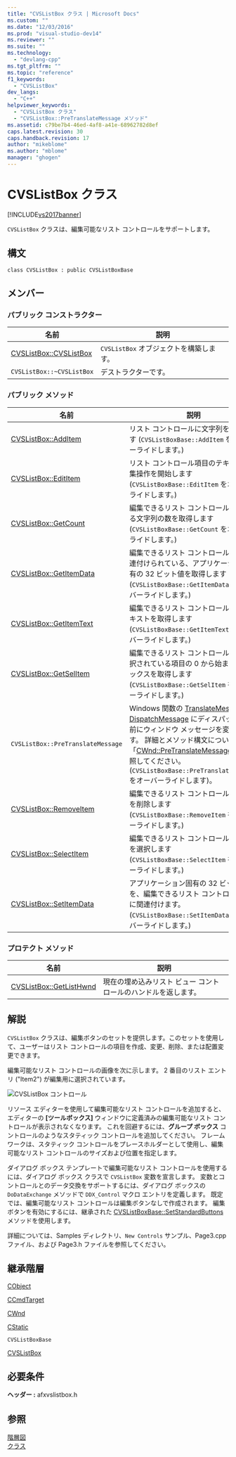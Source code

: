 ```yaml
---
title: "CVSListBox クラス | Microsoft Docs"
ms.custom: ""
ms.date: "12/03/2016"
ms.prod: "visual-studio-dev14"
ms.reviewer: ""
ms.suite: ""
ms.technology: 
  - "devlang-cpp"
ms.tgt_pltfrm: ""
ms.topic: "reference"
f1_keywords: 
  - "CVSListBox"
dev_langs: 
  - "C++"
helpviewer_keywords: 
  - "CVSListBox クラス"
  - "CVSListBox::PreTranslateMessage メソッド"
ms.assetid: c79be7b4-46ed-4af8-a41e-68962782d8ef
caps.latest.revision: 30
caps.handback.revision: 17
author: "mikeblome"
ms.author: "mblome"
manager: "ghogen"
---
```

# CVSListBox クラス
[!INCLUDE[vs2017banner](../../assembler/inline/includes/vs2017banner.md)]

`CVSListBox` クラスは、編集可能なリスト コントロールをサポートします。  
  
## 構文  
  
```  
class CVSListBox : public CVSListBoxBase  
```  
  
## メンバー  
  
### パブリック コンストラクター  
  
|名前|説明|  
|--------|--------|  
|[CVSListBox::CVSListBox](../Topic/CVSListBox::CVSListBox.md)|`CVSListBox` オブジェクトを構築します。|  
|`CVSListBox::~CVSListBox`|デストラクターです。|  
  
### パブリック メソッド  
  
|名前|説明|  
|--------|--------|  
|[CVSListBox::AddItem](../Topic/CVSListBox::AddItem.md)|リスト コントロールに文字列を追加します   \(`CVSListBoxBase::AddItem` をオーバーライドします。\)|  
|[CVSListBox::EditItem](../Topic/CVSListBox::EditItem.md)|リスト コントロール項目のテキストの編集操作を開始します   \(`CVSListBoxBase::EditItem` をオーバーライドします。\)|  
|[CVSListBox::GetCount](../Topic/CVSListBox::GetCount.md)|編集できるリスト コントロールに含まれる文字列の数を取得します   \(`CVSListBoxBase::GetCount` をオーバーライドします。\)|  
|[CVSListBox::GetItemData](../Topic/CVSListBox::GetItemData.md)|編集できるリスト コントロール項目に関連付けられている、アプリケーション固有の 32 ビット値を取得します   \(`CVSListBoxBase::GetItemData` をオーバーライドします。\)|  
|[CVSListBox::GetItemText](../Topic/CVSListBox::GetItemText.md)|編集できるリスト コントロール項目のテキストを取得します   \(`CVSListBoxBase::GetItemText` をオーバーライドします。\)|  
|[CVSListBox::GetSelItem](../Topic/CVSListBox::GetSelItem.md)|編集できるリスト コントロールで現在選択されている項目の 0 から始まるインデックスを取得します   \(`CVSListBoxBase::GetSelItem` をオーバーライドします。\)|  
|`CVSListBox::PreTranslateMessage`|Windows 関数の [TranslateMessage](http://msdn.microsoft.com/library/windows/desktop/ms644955) や [DispatchMessage](http://msdn.microsoft.com/library/windows/desktop/ms644934) にディスパッチする前にウィンドウ メッセージを変換します。  詳細とメソッド構文については、「[CWnd::PreTranslateMessage](../Topic/CWnd::PreTranslateMessage.md)」を参照してください。  \(`CVSListBoxBase::PreTranslateMessage` をオーバーライドします\)。|  
|[CVSListBox::RemoveItem](../Topic/CVSListBox::RemoveItem.md)|編集できるリスト コントロールから項目を削除します   \(`CVSListBoxBase::RemoveItem` をオーバーライドします。\)|  
|[CVSListBox::SelectItem](../Topic/CVSListBox::SelectItem.md)|編集できるリスト コントロールの文字列を選択します   \(`CVSListBoxBase::SelectItem` をオーバーライドします。\)|  
|[CVSListBox::SetItemData](../Topic/CVSListBox::SetItemData.md)|アプリケーション固有の 32 ビット値を、編集できるリスト コントロール項目に関連付けます。  \(`CVSListBoxBase::SetItemData` をオーバーライドします。\)|  
  
### プロテクト メソッド  
  
|名前|説明|  
|--------|--------|  
|[CVSListBox::GetListHwnd](../Topic/CVSListBox::GetListHwnd.md)|現在の埋め込みリスト ビュー コントロールのハンドルを返します。|  
  
## 解説  
 `CVSListBox` クラスは、編集ボタンのセットを提供します。このセットを使用して、ユーザーはリスト コントロールの項目を作成、変更、削除、または配置変更できます。  
  
 編集可能なリスト コントロールの画像を次に示します。  2 番目のリスト エントリ \("Item2"\) が編集用に選択されています。  
  
 ![CVSListBox コントロール](../../mfc/reference/media/cvslistbox.png "cvslistbox")  
  
 リソース エディターを使用して編集可能なリスト コントロールを追加すると、エディターの **\[ツールボックス\]** ウィンドウに定義済みの編集可能なリスト コントロールが表示されなくなります。  これを回避するには、**グループ ボックス** コントロールのようなスタティック コントロールを追加してください。  フレームワークは、スタティック コントロールをプレースホルダーとして使用し、編集可能なリスト コントロールのサイズおよび位置を指定します。  
  
 ダイアログ ボックス テンプレートで編集可能なリスト コントロールを使用するには、ダイアログ ボックス クラスで `CVSListBox` 変数を宣言します。  変数とコントロールとのデータ交換をサポートするには、ダイアログ ボックスの `DoDataExchange` メソッドで `DDX_Control` マクロ エントリを定義します。  既定では、編集可能なリスト コントロールは編集ボタンなしで作成されます。  編集ボタンを有効にするには、継承された [CVSListBoxBase::SetStandardButtons](http://msdn.microsoft.com/ja-jp/129e530f-97e9-42eb-b128-371c2a5686ba) メソッドを使用します。  
  
 詳細については、Samples ディレクトリ、`New Controls` サンプル、Page3.cpp ファイル、および Page3.h ファイルを参照してください。  
  
## 継承階層  
 [CObject](../Topic/CObject%20Class.md)  
  
 [CCmdTarget](../Topic/CCmdTarget%20Class.md)  
  
 [CWnd](../Topic/CWnd%20Class.md)  
  
 [CStatic](../Topic/CStatic%20Class.md)  
  
 `CVSListBoxBase`  
  
 [CVSListBox](../../mfc/reference/cvslistbox-class.md)  
  
## 必要条件  
 **ヘッダー :** afxvslistbox.h  
  
## 参照  
 [階層図](../../mfc/hierarchy-chart.md)   
 [クラス](../Topic/MFC%20Classes.md)